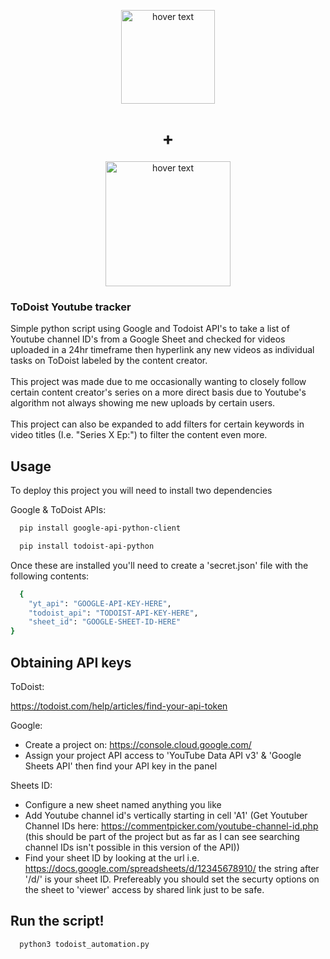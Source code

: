 <p align="center">
  <img src="https://external-content.duckduckgo.com/iu/?u=https%3A%2F%2Fi0.wp.com%2Fcyberpunklibrarian.com%2Fwp-content%2Fuploads%2F2018%2F09%2Ftodoist-logo.png%3Fssl%3D1&f=1&nofb=1&ipt=cf22f01fd125522fb88cbe729d7dd7452e9ba43ee78040a7ef082f9017197389&ipo=images" width="150" title="hover text">
</p>
<h1 align="center"><b>+</b></h1>
<p align="center">
  <img src="https://external-content.duckduckgo.com/iu/?u=https%3A%2F%2Fclipart.info%2Fimages%2Fccovers%2F1590430652red-youtube-logo-png-xl.png&f=1&nofb=1&ipt=16b90db86daaee1f4d2a1351d0356f2cc438577e539abccb182a64402244c64e&ipo=images" width="200" title="hover text">
</p>

<h3>ToDoist Youtube tracker</h3>
<p>
  Simple python script using Google and Todoist API's to take a list of Youtube channel ID's from a Google Sheet and checked for videos uploaded in a 24hr timeframe then hyperlink any new videos as individual tasks on ToDoist labeled by the content creator.
<br><br>
  This project was made due to me occasionally wanting to closely follow certain content creator's series on a more direct basis due to Youtube's algorithm not always showing me new uploads by certain users.<br><br>
  This project can also be expanded to add filters for certain keywords in video titles (I.e. "Series X Ep:") to filter the content even more.
</p>

## Usage

To deploy this project you will need to install two dependencies

Google & ToDoist APIs:
```bash
  pip install google-api-python-client

  pip install todoist-api-python
```

Once these are installed you'll need to create a 'secret.json' file with the following contents:

```bash
  {
	"yt_api": "GOOGLE-API-KEY-HERE",
	"todoist_api": "TODOIST-API-KEY-HERE",
	"sheet_id": "GOOGLE-SHEET-ID-HERE"
}
```

## Obtaining API keys

ToDoist:

https://todoist.com/help/articles/find-your-api-token

Google:

* Create a project on: https://console.cloud.google.com/
* Assign your project API access to 'YouTube Data API v3' & 'Google Sheets API' then find your API key in the panel

Sheets ID:

* Configure a new sheet named anything you like
* Add Youtube channel id's vertically starting in cell 'A1' (Get Youtuber Channel IDs here: https://commentpicker.com/youtube-channel-id.php (this should be part of the project but as far as I can see searching channel IDs isn't possible in this version of the API))
* Find your sheet ID by looking at the url i.e. https://docs.google.com/spreadsheets/d/12345678910/ the string after '/d/' is your sheet ID. Prefereably you should set the securty options on the sheet to 'viewer' access by shared link just to be safe.

## Run the script!

```bash
  python3 todoist_automation.py
```

